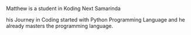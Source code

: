Matthew is a student in Koding Next Samarinda

his Journey in Coding started with Python Programming Language and he already masters the programming language.